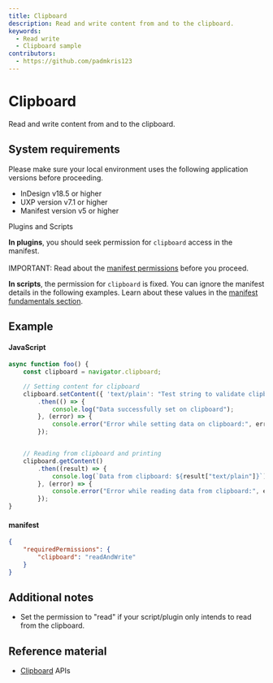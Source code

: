 ```yaml
---
title: Clipboard
description: Read and write content from and to the clipboard.
keywords:
  - Read write
  - Clipboard sample
contributors:
  - https://github.com/padmkris123
---
```


# Clipboard
Read and write content from and to the clipboard.


## System requirements
Please make sure your local environment uses the following application versions before proceeding.
- InDesign v18.5 or higher
- UXP version v7.1 or higher
- Manifest version v5 or higher


<InlineAlert variant="info" slots="header, text1, text2"/>

Plugins and Scripts

**In plugins**, you should seek permission for `clipboard` access in the manifest. <br></br> IMPORTANT: Read about the [manifest permissions](../../../plugins/concepts/manifest/#permissionsdefinition) before you proceed.

**In scripts**, the permission for `clipboard` is fixed. You can ignore the manifest details in the following examples. Learn about these values in the [manifest fundamentals section](../../fundamentals/manifest/).


## Example

<CodeBlock slots="heading, code" repeat="2" languages="JavaScript, JSON" />

#### JavaScript
```js
async function foo() {
    const clipboard = navigator.clipboard;

    // Setting content for clipboard
    clipboard.setContent({ 'text/plain': "Test string to validate clipboard setContent" })
        .then(() => {
            console.log("Data successfully set on clipboard");
        }, (error) => {
            console.error("Error while setting data on clipboard:", error);
        });


    // Reading from clipboard and printing
    clipboard.getContent()
        .then((result) => {
            console.log(`Data from clipboard: ${result["text/plain"]}`);
        }, (error) => {
            console.error("Error while reading data from clipboard:", error);
        });
}
```

#### manifest
```json
{
    "requiredPermissions": {
        "clipboard": "readAndWrite"
    }
}
```

## Additional notes
- Set the permission to "read" if your script/plugin only intends to read from the clipboard.


## Reference material
- [Clipboard](/indesign/uxp/reference/uxp-api/reference-js/Global%20Members/Data%20Transfers/Clipboard/) APIs


